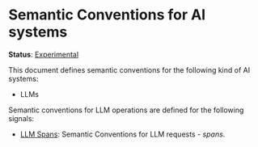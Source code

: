 <!--- Hugo front matter used to generate the website version of this page:
linkTitle: AI
path_base_for_github_subdir:
  from: content/en/docs/specs/semconv/ai/_index.md
  to: database/README.md
--->

# Semantic Conventions for AI systems

**Status**: [Experimental][DocumentStatus]

This document defines semantic conventions for the following kind of AI systems:

* LLMs

Semantic conventions for LLM operations are defined for the following signals:

* [LLM Spans](llm-spans.md): Semantic Conventions for LLM requests - *spans*.

[DocumentStatus]: https://github.com/open-telemetry/opentelemetry-specification/tree/v1.26.0/specification/document-status.md
